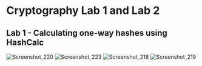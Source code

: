 # Cryptography Lab 1 and Lab 2

## Lab 1 - Calculating one-way hashes using HashCalc

![Screenshot_220](https://github.com/user-attachments/assets/0a054ef8-fcf5-4cfa-90ff-286577e4ca5f)
![Screenshot_223](https://github.com/user-attachments/assets/d2530cdd-d7d4-4270-b8ff-15db898e059e)
![Screenshot_218](https://github.com/user-attachments/assets/c6b028aa-5656-40fa-9f0d-af4ef9d7ce35)
![Screenshot_219](https://github.com/user-attachments/assets/15394688-3cd5-468a-9498-945e74278894)
